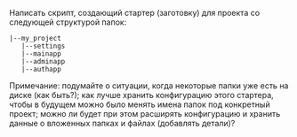 Написать скрипт, создающий стартер (заготовку) для проекта со следующей структурой папок:

    |--my_project
       |--settings
       |--mainapp
       |--adminapp
       |--authapp


Примечание: подумайте о ситуации, когда некоторые папки уже есть на диске (как быть?); как лучше хранить конфигурацию этого стартера, чтобы в будущем можно было менять имена папок под конкретный проект; можно ли будет при этом расширять конфигурацию и хранить данные о вложенных папках и файлах (добавлять детали)?